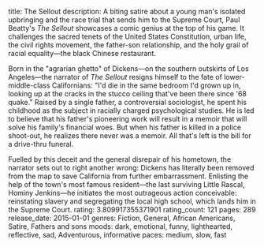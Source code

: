 title: The Sellout
description: A biting satire about a young man's isolated upbringing and the race trial that sends him to the Supreme Court, Paul Beatty's *The Sellout* showcases a comic genius at the top of his game. It challenges the sacred tenets of the United States Constitution, urban life, the civil rights movement, the father-son relationship, and the holy grail of racial equality―the black Chinese restaurant.

Born in the "agrarian ghetto" of Dickens―on the southern outskirts of Los Angeles―the narrator of *The Sellout* resigns himself to the fate of lower-middle-class Californians: "I'd die in the same bedroom I'd grown up in, looking up at the cracks in the stucco ceiling that've been there since '68 quake." Raised by a single father, a controversial sociologist, he spent his childhood as the subject in racially charged psychological studies. He is led to believe that his father's pioneering work will result in a memoir that will solve his family's financial woes. But when his father is killed in a police shoot-out, he realizes there never was a memoir. All that's left is the bill for a drive-thru funeral.

Fuelled by this deceit and the general disrepair of his hometown, the narrator sets out to right another wrong: Dickens has literally been removed from the map to save California from further embarrassment. Enlisting the help of the town's most famous resident―the last surviving Little Rascal, Hominy Jenkins―he initiates the most outrageous action conceivable: reinstating slavery and segregating the local high school, which lands him in the Supreme Court.
rating: 3.809917355371901
rating_count: 121
pages: 289
release_date: 2015-01-01
genres: Fiction, General, African Americans, Satire, Fathers and sons
moods: dark, emotional, funny, lighthearted, reflective, sad, Adventurous, informative
paces: medium, slow, fast